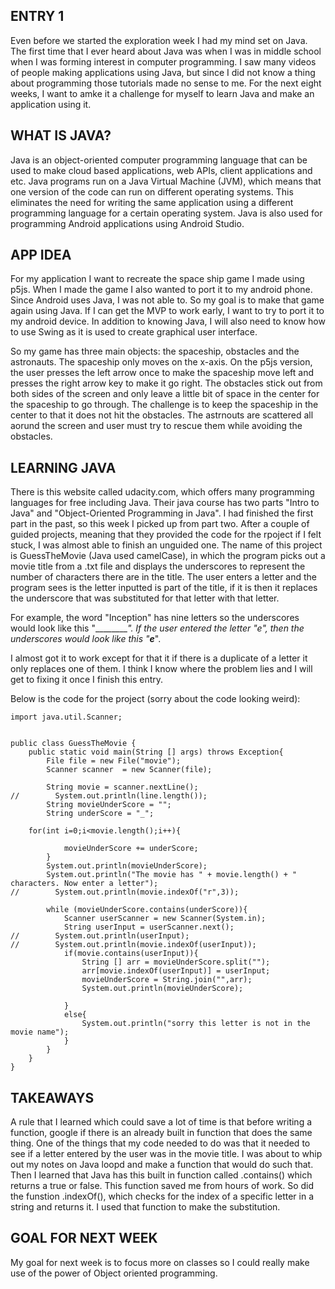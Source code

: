 ## ENTRY 1

Even before we started the exploration week I had my mind set on Java. The first time that I ever heard about Java was when I was in middle school when I was forming interest in computer programming. I saw many videos of people making applications using Java, but since I did not know a thing about programming those tutorials made no sense to me. For the next eight weeks, I want to amke it a challenge for myself to learn Java and make an application using it. 

## WHAT IS JAVA?

Java is an object-oriented computer programming language that can be used to make cloud based applications, web APIs, client applications and etc. Java programs run on a Java Virtual Machine (JVM), which means that one version of the code can run on different operating systems. This eliminates the need for writing the same application using a different programming language for a certain operating system. Java is also used for programming Android applications using Android Studio.

## APP IDEA    

For my application I want to recreate the space ship game I made using p5js. When I made the game I also wanted to port it to my android phone. Since Android uses Java, I was not able to. So my goal is to make that game again using Java. If I can get the MVP to work early, I want to try to port it to my android device. In addition to knowing Java, I will also need to know how to use Swing as it is used to create graphical user interface. 

So my game has three main objects: the spaceship, obstacles and the astronauts. The spaceship only moves on the x-axis. On the p5js version, the user presses the left arrow once to make the spaceship move left and presses the right arrow key to make it go right. The obstacles stick out from both sides of the screen and only leave a little bit of space in the center for the spaceship to go through. The challenge is to keep the spaceship in the center to that it does not hit the obstacles. The astrnouts are scattered all aorund the screen and user must try to rescue them while avoiding the obstacles. 

## LEARNING JAVA

There is this website called udacity.com, which offers many programming languages for free including Java. Their java course has two parts "Intro to Java" and "Object-Oriented Programming in Java". I had finished the first part in the past, so this week I picked up from part two. After a couple of guided projects, meaning that they provided the code for the rpoject if I felt stuck, I was almost able to finish an unguided one. The name of this project is GuessTheMovie (Java used camelCase), in which the program picks out a movie title from a .txt file and displays the underscores to represent the number of characters there are in the title. The user enters a letter and the program sees is the letter inputted is part of the title, if it is then it replaces the underscore that was substituted for that letter with that letter. 

For example, the word "Inception" has nine letters so the underscores would look like this "_________". If the user entered the letter "e", then the underscores would look like this "___e____".

I almost got it to work except for that it if there is a duplicate of a letter it only replaces one of them. I think I know where the problem lies and I will get to fixing it once I finish this entry. 

Below is the code for the project (sorry about the code looking weird):

```import java.io.File;
import java.util.Scanner;


public class GuessTheMovie {
    public static void main(String [] args) throws Exception{
        File file = new File("movie");
        Scanner scanner  = new Scanner(file);

        String movie = scanner.nextLine();
//        System.out.println(line.length());
        String movieUnderScore = "";
        String underScore = "_";
```
        for(int i=0;i<movie.length();i++){

```
            movieUnderScore += underScore;
        }
        System.out.println(movieUnderScore);
        System.out.println("The movie has " + movie.length() + " characters. Now enter a letter");
//        System.out.println(movie.indexOf("r",3));

        while (movieUnderScore.contains(underScore)){
            Scanner userScanner = new Scanner(System.in);
            String userInput = userScanner.next();
//        System.out.println(userInput);
//        System.out.println(movie.indexOf(userInput));
            if(movie.contains(userInput)){
                String [] arr = movieUnderScore.split("");
                arr[movie.indexOf(userInput)] = userInput;
                movieUnderScore = String.join("",arr);
                System.out.println(movieUnderScore);

            }
            else{
                System.out.println("sorry this letter is not in the movie name");
            }
        }
    }
}
```
## TAKEAWAYS

A rule that I learned which could save a lot of time is that before writing a function, google if there is an already built in function that does the same thing. One of the things that my code needed to do was that it needed to see if a letter entered by the user was in the movie title. I was about to whip out my notes on Java loopd and make a function that would  do such that. Then I learned that Java has this built in function called .contains() which returns a true or false. This function saved me from hours of work. So did the funstion .indexOf(), which checks for the index of a specific letter in a string and returns it. I used that function to make the substitution. 

## GOAL FOR NEXT WEEK

My goal for next week is to focus more on classes so I could really make use of the power of Object oriented programming.








